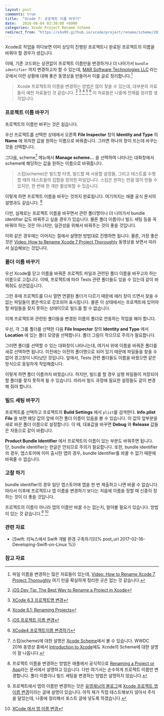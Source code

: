 ```yaml
---
layout: post
comments: true
title:  "Xcode 7: 프로젝트 이름 바꾸기"
date:   2016-06-04 03:30:00 +0900
categories: Xcode Project Rename Scheme
redirect_from: "https://xho95.github.io/xcode/project/rename/scheme/2016/06/03/Rename-a-Project.html"
---
```


Xcode로 작업을 하다보면 이미 상당히 진행된 프로젝트나 완료된 프로젝트의 이름을 바꿔야 할 경우가 생깁니다.

이때, 기존 코드와는 상관없이 프로젝트 이름만을 변경하거나 더 나아가서 `bundle identifier` 까지 변경하고자 할 수 있는데, [MAR Software Technologies LLC](http://www.marsoftek.com) 라는 곳에서 이런 상황에 대해 좋은 동영상을 만들어서 이를 글로 정리합니다.[^MAR]

> Xcode 프로젝트의 이름을 변경하는 방법은 많이 찾을 수 있는데, 대부분의 자료들이 예전 자료들인 것 같습니다. [^iOS_Tip] [^Xcode_6_3] [^Xcode_6_1] [^iOS_Rename] [^Xcode_4] 이 자료들은 나중에 전체를 정리할 생각입니다.

### 프로젝트 이름 바꾸기

프로젝트의 이름만 바꾸는 것은 쉽습니다.

우선 프로젝트를 선택한 상태에서 오른쪽 **File Inspector** 창의 **Identity and Type** 의 **Name** 에 위치한 값을 원하는 이름으로 바꿔줍니다. 그러면 하나의 창이 뜨는데 바꾸는 것을 선택합니다.

그다음, scheme[^Scheme] 메뉴에서 **Manage scheme...** 을 선택하여 나타나는 대화창에서 scheme에 해당하는 값을 원하는 이름으로 바꿔줍니다.

> 스킴(scheme)은 빌드할 타겟, 빌드할 때 사용할 설정들, 그리고 테스트를 수행할 때의 테스트들의 집합을 정의한 파일입니다. 스킴은 원하는 만큼 많이 만들 수 있지만, 한 번에 한 개만 활성화할 수 있습니다.

이렇게 하면 프로젝트 이름을 바꾸는 것까지 완료됩니다. 여기까지는 애플 공식 문서의 설명과도 같습니다. [^Apple]

다만, 실제로는 프로젝트 이름을 바꾸면서 관련 폴더명이나 더 나아가서 bundle identifier 값도 바꿔주고 싶을 경우가 있습니다. 물론 폴더 이름이나 빌드 세팅 등을 꼭 바꿔야 하는 것은 아니지만, 일관성을 위해서 바꿔주는 것이 좋을 것입니다.

이와 같은 경우에는 이어지는 절에서 설명한 방법대로 진행하면 됩니다. 물론, 가장 좋은 것은 [Video: How to Rename Xcode 7 Project Thoroughly](https://www.youtube.com/watch?v=jRnVjtNLLLk) 동영상을 보면서 따라서 실습해보는 것입니다.

### 폴더 이름 바꾸기

우선 Xcode를 닫고 이름을 바꿔준 프로젝트 파일과 관련된 폴더 이름을 바꾸고자 하는 이름으로 고칩니다. 이때, 프로젝트에 따라 Tests 관련 폴더들도 있을 수 있는데 같이 바꿔줘도 상관없습니다.

그런 후에 프로젝트를 다시 열면 연결된 폴더가 다르기 때문에 에러 창이 뜨면서 찾을 수 없는 파일들이 붉은색으로 강조되어 표시됩니다. 물론 이 상태에서는 프로젝트에 있어야할 파일들을 찾지 못하는 상태이므로 빌드를 할 수 없습니다.

이제 프로젝트와 관련된 폴더들을 변경된 이름의 폴더로 연동하는 작업을 해야 합니다.  

우선, 각 그룹 폴더를 선택한 다음 **File Inspector** 창의 **Identity and Type** 에서 **Location** 에 있는 폴더 모양을 선택합니다. 폴더 그림이 작으므로 주의가 필요합니다.

그러면 폴더를 선택할 수 있는 대화창이 나타나는데, 여기서 위에 이름을 바꿔준 폴더를 새로 선택하면 됩니다. 이전에는 이전의 폴더명으로 되어 있기 때문에 파일들을 찾을 수 없어 경고창이 나타났던 것입니다. 앞에서, Tests 관련 폴더들도 이름을 바꿨으면 같은 방식으로 동일하게 작업해줍니다.

이렇게 하면 폴더 이름까지 바꿨습니다. 하지만, 빌드를 할 경우 실행 파일들이 저장되야할 폴더를 찾지 못하게 될 수 있습니다. 따라서 빌드 과정에 필요한 설정들도 같이 변경해 줘야 합니다.

### 빌드 세팅 바꾸기

프로젝트를 선택하고 프로젝트의 **Build Settings** 에서 `plist`를 검색한다. **Info.plist File** 을 보면 해당 값의 앞에 이전 폴더 이름이 있음을 볼 수 있습니다. 이 값의 앞부분을 새로 바꾼 폴더 이름으로 설정합니다. 이 때, 대표값을 바꾸면 **Debug** 와 **Release** 값들은 자동으로 같이 바뀝니다.

**Product Bundle Identifier** 에서 프로젝트의 이름이 있는 부분도 바꿔주면 됩니다. 단, bundle identifier는 한글은 안되므로 주의가 필요합니다. 또한, bundle identifier의 경우, 앱스토어에 이미 출시한 앱의 경우, bundle Identifier를 바꿀 수 없기 때문에 바꿔줄 수 없습니다.


### 고찰 하기

bundle identifier의 경우 일단 앱스토어에 앱을 한 번 제출하고 나면 바꿀 수 없습니다. 따라서 이후에 프로젝트나 앱 이름을 변경하기 보다는 처음에 이름을 정할 때 신중히 정하는 것이 더 좋을 것입니다.

프로젝트의 이름이 아니라 앱의 이름만 바꿀 수는 없는지, 알아볼 필요가 있습니다. 방법이 있는 것 같습니다.[^asamaru]  [^blogspot]

### 관련 자료

* [Swift: 리눅스에서 Swift 개발 환경 구축하기]({% post_url 2017-02-16-Developing-Swift-on-Linux %})

### 참고 자료

[^MAR]: 파일 이름을 변경하는 많은 자료들이 있는데, [Video: How to Rename Xcode 7 Project Thoroughly](https://www.youtube.com/watch?v=jRnVjtNLLLk) 여기 만큼 확실하게 정리한 곳은 없는 것 같습니다.

[^Scheme]: 스킴(scheme)에 대한 설명은 [Xcode Scheme](https://developer.apple.com/library/ios/featuredarticles/XcodeConcepts/Concept-Schemes.html#//apple_ref/doc/uid/TP40009328-CH8-SW1)에서 볼 수 있습니다. WWDC 2016 동영상 중에서 [Introduction to Xcode](https://developer.apple.com/videos/play/wwdc2016/413/)에도 Xcode의 Scheme에 대한 설명이 잘 나옵니다.

[^Apple]: 프로젝트 이름을 변경하는 방법은 애플에서 공식적으로 [Renaming a Project or App](https://developer.apple.com/library/ios/recipes/xcode_help-project_editor/RenamingaProject/RenamingaProject.html)라는 문서에서 설명하고 있습니다. 다만 여기서는 순수하게 프로젝트 이름만 변경합니다. 폴더 이름이나 빌드 세팅을 변경하는 방법은 설명하지 않습니다.

[^iOS_Tip]: [iOS Dev Tip: The Best Way to Rename a Project in Xcode](http://matthewfecher.com/app-developement/xcode-tips-the-best-way-to-change-a-project-name-in-xcode/)

[^Xcode_6_3]: [XCode 6.3 프로젝트명 변경](http://wookmania.tistory.com/13)

[^Xcode_6_1]: [Xcode 6.1: Renaming Projects](http://www.totem.training/swift-ios-tips-tricks-tutorials-blog/xcode-61-renaming-projects)

[^iOS_Rename]: [iOS 프로젝트 이름 변경](http://xcode5.tistory.com/entry/iOS-프로젝트-이름-변경)

[^Xcode_4]: [XCode4 프로젝트이름 변경하기](http://smok95.tistory.com/227)

[^asamaru]: 프로젝트에서 앱의 이름만 변경하는 것은 [유영재님의 블로그](https://blog.asamaru.net)에 [Xcode 프로젝트 앱 이름 변경](https://blog.asamaru.net/2015/10/08/change-xcode-project-app-name/)이라는 글에 설명이 있습니다. 아직 제가 직접 테스트해보지 않아서 주석을 달았는데, 나중에 정리해서 포스트 글에 넣도록 하겠습니다.

[^blogspot]: [XCode 에서 앱 이름 변경](http://jryeong.blogspot.kr/2014/01/ios-xcode.html)
